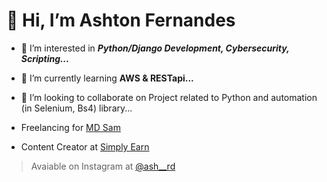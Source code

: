 # 👋 Hi, I’m Ashton Fernandes
- 👀 I’m interested in ***Python/Django Development, Cybersecurity, Scripting...***
- 🌱 I’m currently learning **AWS & RESTapi...**
- 💞️ I’m looking to collaborate on Project related to Python and automation (in Selenium, Bs4) library...

- Freelancing for [MD Sam](https://t.me/flashsalebooking_sam)
- Content Creator at [Simply Earn](https://www.youtube.com/channel/UCw8CFcHLWD_hyupaRhkfRQQ)


> Avaiable on Instagram at [@ash__rd](https://www/instagram.com/ash__rd)


<!---
ash-rd/ash-rd is a ✨ special ✨ repository because its `README.md` (this file) appears on your GitHub profile.
You can click the Preview link to take a look at your changes.
--->
